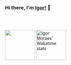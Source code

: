 ### Hi there, I'm [Igor!](https://igormoraes.dev) 👋

<br />
<br />

<!--- 
  if you have forked this to use on your profile, 
  Change the `github-readme-stats-igorsgm.vercel.app` to `github-readme-stats.vercel.app` 
--->


<!-- Change the `github-readme-stats-igorsgm.vercel.app` to `github-readme-stats.vercel.app`  -->
<p float="left">
  <img width="100" src="https://github-readme-stats-igorsgm.vercel.app/api?username=igorsgm&show_icons=true&include_all_commits=true&theme=dark"/>
  <img width="100" src="https://github-readme-stats-igorsgm.vercel.app/api/wakatime?username=@igorsgm&theme=dark&layout=compact&custom_title=For%20a%20year%20now%20I%20spent%20my%20time%20on" alt="Igor Moraes' Wakatime stats"/>
</p>
